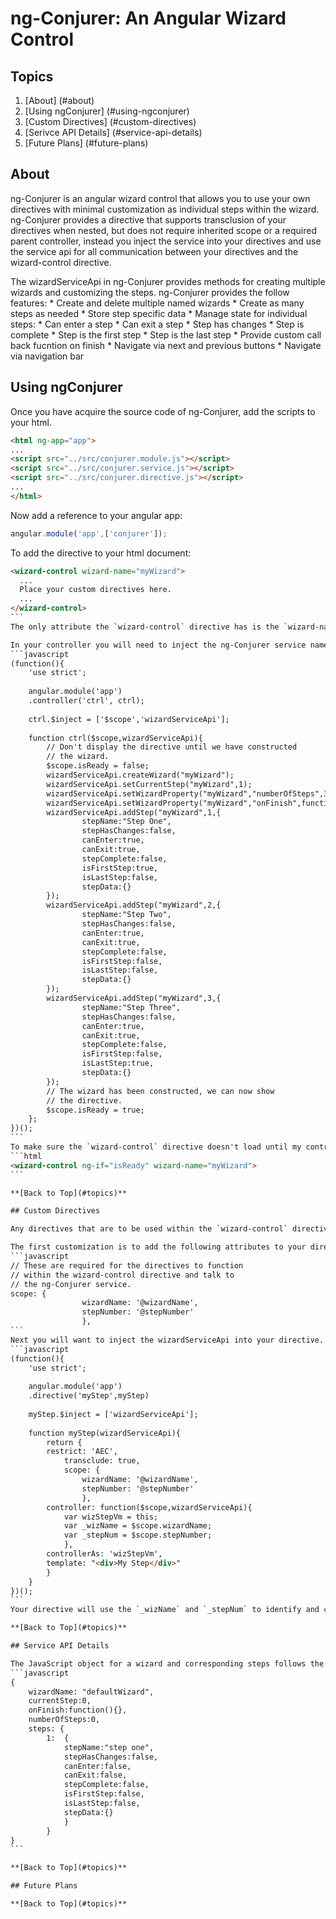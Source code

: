 # ng-Conjurer: An Angular Wizard Control

## Topics

  1. [About] (#about)
  1. [Using ngConjurer] (#using-ngconjurer)
  1. [Custom Directives] (#custom-directives)
  1. [Serivce API Details] (#service-api-details)
  1. [Future Plans] (#future-plans)

## About

ng-Conjurer is an angular wizard control that allows you to use your own directives with minimal customization as individual steps within the wizard. ng-Conjurer provides a directive that supports transclusion of your directives when nested, but does not require inherited scope or a required parent controller, instead you inject the service into your directives and use the service api for all communication between your directives and the wizard-control directive. 

The wizardServiceApi in ng-Conjurer provides methods for creating multiple wizards and customizing the steps. ng-Conjurer provides the follow features:
	* Create and delete multiple named wizards
	* Create as many steps as needed
	* Store step specific data
	* Manage state for individual steps:
		* Can enter a step
		* Can exit a step
		* Step has changes
		* Step is complete
		* Step is the first step
		* Step is the last step
	* Provide custom call back fucntion on finish
	* Navigate via next and previous buttons
	* Navigate via navigation bar

## Using ngConjurer

Once you have acquire the source code of ng-Conjurer, add the scripts to your html.
```html
<html ng-app="app">
...
<script src="../src/conjurer.module.js"></script>
<script src="../src/conjurer.service.js"></script>
<script src="../src/conjurer.directive.js"></script>
...
</html>
```
Now add a reference to your angular app:
```javascript
angular.module('app',['conjurer']);
```
To add the directive to your html document:
````html
<wizard-control wizard-name="myWizard">
  ...
  Place your custom directives here.
  ...
</wizard-control>
```
The only attribute the `wizard-control` directive has is the `wizard-name` attribute and it is required. This provides a unique named instance that is used when communicating between the directives and conjurer service.

In your controller you will need to inject the ng-Conjurer service named `wizardServiceApi`. You can then use the service to create a new named wizard and begin to set the properties:
```javascript
(function(){
	'use strict';
	
	angular.module('app')
	.controller('ctrl', ctrl);
	
	ctrl.$inject = ['$scope','wizardServiceApi'];
	
	function ctrl($scope,wizardServiceApi){
		// Don't display the directive until we have constructed
		// the wizard.
		$scope.isReady = false;
		wizardServiceApi.createWizard("myWizard");
		wizardServiceApi.setCurrentStep("myWizard",1);
		wizardServiceApi.setWizardProperty("myWizard","numberOfSteps",3)
		wizardServiceApi.setWizardProperty("myWizard","onFinish",function(){alert("You clicked finish.");})
		wizardServiceApi.addStep("myWizard",1,{
				stepName:"Step One",
				stepHasChanges:false,
				canEnter:true,
				canExit:true,
				stepComplete:false,
				isFirstStep:true,
				isLastStep:false,
				stepData:{}
		});
		wizardServiceApi.addStep("myWizard",2,{
				stepName:"Step Two",
				stepHasChanges:false,
				canEnter:true,
				canExit:true,
				stepComplete:false,
				isFirstStep:false,
				isLastStep:false,
				stepData:{}
		});
		wizardServiceApi.addStep("myWizard",3,{
				stepName:"Step Three",
				stepHasChanges:false,
				canEnter:true,
				canExit:true,
				stepComplete:false,
				isFirstStep:false,
				isLastStep:true,
				stepData:{}
		});
		// The wizard has been constructed, we can now show
		// the directive.
		$scope.isReady = true;
	};
})();
```
To make sure the `wizard-control` directive doesn't load until my controller has finished creating and configuring my wizard I use `ng-if="isReady"` in the wizard-control and toggle the value in my controller after all my steps have been configured:
```html
<wizard-control ng-if="isReady" wizard-name="myWizard">
```

**[Back to Top](#topics)**

## Custom Directives

Any directives that are to be used within the `wizard-control` directive will need to be modified to work with ng-Conjurer. The directives may have an isolated scope and are not required to inherit the parent scope or require the wizard-control directive's controller instace either.

The first customization is to add the following attributes to your directive's scope:
```javascript
// These are required for the directives to function
// within the wizard-control directive and talk to
// the ng-Conjurer service.
scope: {
				wizardName: '@wizardName',
				stepNumber: '@stepNumber'
				},
```
Next you will want to inject the wizardServiceApi into your directive. Below is an example custom directive called myStep:
```javascript
(function(){
	'use strict';
	
	angular.module('app')
	.directive('myStep',myStep)
	
	myStep.$inject = ['wizardServiceApi'];
	
	function myStep(wizardServiceApi){
		return {
		restrict: 'AEC',
			transclude: true,
			scope: {
				wizardName: '@wizardName',
				stepNumber: '@stepNumber'
				},
		controller: function($scope,wizardServiceApi){
			var wizStepVm = this;
			var _wizName = $scope.wizardName;
			var _stepNum = $scope.stepNumber;
			},
		controllerAs: 'wizStepVm',
		template: "<div>My Step</div>"
		}
	}
})();
```
Your directive will use the `_wizName` and `_stepNum` to identify and communicate with the wizardServiceApi.

**[Back to Top](#topics)**

## Service API Details

The JavaScript object for a wizard and corresponding steps follows the structure below:
```javascript
{
	wizardName: "defaultWizard",
	currentStep:0,
	onFinish:function(){},
	numberOfSteps:0,
	steps: {
		1:	{
			stepName:"step one",
			stepHasChanges:false,
			canEnter:false,
			canExit:false,
			stepComplete:false,
			isFirstStep:false,
			isLastStep:false,
			stepData:{}
			}
		}
}
```

**[Back to Top](#topics)**

## Future Plans

**[Back to Top](#topics)**

